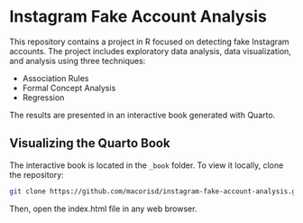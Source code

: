 # Instagram Fake Account Analysis

This repository contains a project in R focused on detecting fake Instagram accounts. The project includes exploratory data analysis, data visualization, and analysis using three techniques:

- Association Rules
- Formal Concept Analysis
- Regression

The results are presented in an interactive book generated with Quarto.

## Visualizing the Quarto Book

The interactive book is located in the `_book` folder. To view it locally, clone the repository:

```bash
git clone https://github.com/macorisd/instagram-fake-account-analysis.git
```

Then, open the index.html file in any web browser.